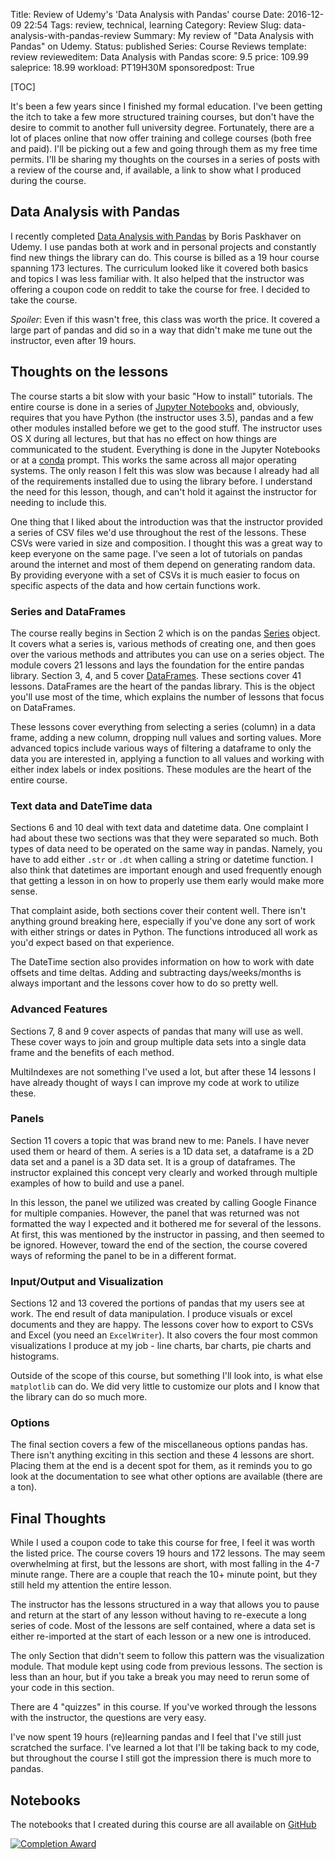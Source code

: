 Title: Review of Udemy's 'Data Analysis with Pandas' course
Date: 2016-12-09 22:54
Tags: review, technical, learning
Category: Review
Slug: data-analysis-with-pandas-review
Summary: My review of "Data Analysis with Pandas" on Udemy.
Status: published
Series: Course Reviews
template: review
revieweditem: Data Analysis with Pandas
score: 9.5
price: 109.99
saleprice: 18.99
workload: PT19H30M
sponsoredpost: True

[TOC]

It's been a few years since I finished my formal education. I've been getting the itch to take a few more structured
training courses, but don't have the desire to commit to another full university degree. Fortunately, there are a lot
of places online that now offer training and college courses (both free and paid). I'll be picking out a few and going
through them as my free time permits. I'll be sharing my thoughts on the courses in a series of posts with a review of
the course and, if available, a link to show what I produced during the course.

## Data Analysis with Pandas

I recently completed [Data Analysis with Pandas][1] by Boris Paskhaver on Udemy. I use pandas both at work and in
personal projects and constantly find new things the library can do. This course is billed as a 19 hour course spanning
173 lectures. The curriculum looked like it covered both basics and topics I was less familiar with. It also helped
that the instructor was offering a coupon code on reddit to take the course for free. I decided to take the course.

*Spoiler*: Even if this wasn't free, this class was worth the price. It covered a large part of pandas and did so in a
way that didn't make me tune out the instructor, even after 19 hours.

## Thoughts on the lessons

The course starts a bit slow with your basic "How to install" tutorials. The entire course is done in a series of
[Jupyter Notebooks][2] and, obviously, requires that you have Python (the instructor uses 3.5), pandas and a few
other modules installed before we get to the good stuff. The instructor uses OS X during all lectures, but that has
no effect on how things are communicated to the student. Everything is done in the Jupyter Notebooks or at a [conda][3]
prompt. This works the same across all major operating systems. The only reason I felt this was slow was because I
already had all of the requirements installed due to using the library before. I understand the need for this lesson,
though, and can't hold it against the instructor for needing to include this.

One thing that I liked about the introduction was that the instructor provided a series of CSV files we'd use
throughout the rest of the lessons. These CSVs were varied in size and composition. I thought this was a great way to
keep everyone on the same page. I've seen a lot of tutorials on pandas around the internet and most of them depend on
generating random data. By providing everyone with a set of CSVs it is much easier to focus on specific aspects of the
data and how certain functions work.

### Series and DataFrames

The course really begins in Section 2 which is on the pandas [Series][4] object. It covers what a series is, various
methods of creating one, and then goes over the various methods and attributes you can use on a series object. The
module covers 21 lessons and lays the foundation for the entire pandas library. Section 3, 4, and 5 cover
[DataFrames][5]. These sections cover 41 lessons. DataFrames are the heart of the pandas library. This is the object
you'll use most of the time, which explains the number of lessons that focus on DataFrames.

These lessons cover everything from selecting a series (column) in a data frame, adding a new column, dropping null
values and sorting values. More advanced topics include various ways of filtering a dataframe to only the data you are
interested in, applying a function to all values and working with either index labels or index positions. These modules
are the heart of the entire course.

### Text data and DateTime data

Sections 6 and 10 deal with text data and datetime data. One complaint I had about these two sections was that they
were separated so much. Both types of data need to be operated on the same way in pandas. Namely, you have to add
either `.str` or `.dt` when calling a string or datetime function. I also think that datetimes are important enough
and used frequently enough that getting a lesson in on how to properly use them early would make more sense.

That complaint aside, both sections cover their content well. There isn't anything ground breaking here, especially
if you've done any sort of work with either strings or dates in Python. The functions introduced all work as you'd
expect based on that experience.

The DateTime section also provides information on how to work with date offsets and time deltas. Adding and
subtracting days/weeks/months is always important and the lessons cover how to do so pretty well.

### Advanced Features

Sections 7, 8 and 9 cover aspects of pandas that many will use as well. These cover ways to join and group multiple data
sets into a single data frame and the benefits of each method.

MultiIndexes are not something I've used a lot, but after these 14 lessons I have already thought of ways I can
improve my code at work to utilize these.

### Panels

Section 11 covers a topic that was brand new to me: Panels. I have never used them or heard of them. A series is a 1D
data set, a dataframe is a 2D data set and a panel is a 3D data set. It is a group of dataframes. The instructor explained
this concept very clearly and worked through multiple examples of how to build and use a panel.

In this lesson, the panel we utilized was created by calling Google Finance for multiple companies. However, the panel
that was returned was not formatted the way I expected and it bothered me for several of the lessons. At first, this
was mentioned by the instructor in passing, and then seemed to be ignored. However, toward the end of the section, the
course covered ways of reforming the panel to be in a different format.

### Input/Output and Visualization

Sections 12 and 13 covered the portions of pandas that my users see at work. The end result of data manipulation. I
produce visuals or excel documents and they are happy. The lessons cover how to export to CSVs and Excel (you need
an `ExcelWriter`). It also covers the four most common visualizations I produce at my job - line charts, bar charts,
pie charts and histograms.

Outside of the scope of this course, but something I'll look into, is what else `matplotlib` can do. We did very
little to customize our plots and I know that the library can do so much more.

### Options

The final section covers a few of the miscellaneous options pandas has. There isn't anything exciting in this section
and these 4 lessons are short. Placing them at the end is a decent spot for them, as it reminds you to go look at the
documentation to see what other options are available (there are a ton).

## Final Thoughts

While I used a coupon code to take this course for free, I feel it was worth the listed price. The course covers 19
hours and 172 lessons. The may seem overwhelming at first, but the lessons are short, with most falling in the 4-7
minute range. There are a couple that reach the 10+ minute point, but they still held my attention the entire lesson.

The instructor has the lessons structured in a way that allows you to pause and return at the start of any lesson
without having to re-execute a long series of code. Most of the lessons are self contained, where a data set is either
re-imported at the start of each lesson or a new one is introduced.

The only Section that didn't seem to follow this pattern was the visualization module. That module kept using code
from previous lessons. The section is less than an hour, but if you take a break you may need to rerun some of your
code in this section.

There are 4 "quizzes" in this course. If you've worked through the lessons with the instructor, the questions are
very easy.

I've now spent 19 hours (re)learning pandas and I feel that I've still just scratched the surface. I've learned a lot
that I'll be taking back to my code, but throughout the course I still got the impression there is much more to pandas.

## Notebooks

The notebooks that I created during this course are all available on [GitHub][2]

[![Completion Award][6]][7]



 [1]: https://click.linksynergy.com/link?id=upT2m3Gzivc&offerid=1597309.3919710999913014905150560&type=2&murl=https%3a%2f%2fwww.udemy.com%2fcourse%2fdata-analysis-with-pandas%2f
 [2]: https://github.com/AWegnerGitHub/Data-Analysis-with-Pandas
 [3]: https://www.continuum.io/downloads
 [4]: http://pandas.pydata.org/pandas-docs/stable/generated/pandas.Series.html
 [5]: http://pandas.pydata.org/pandas-docs/stable/generated/pandas.DataFrame.html
 [6]: {attach}images/udemy-data-analysis-pandas-completion.jpg
 [7]: https://ude.my/UC-FB6LLMB5
